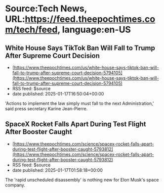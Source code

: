 # Source:Tech News, URL:https://feed.theepochtimes.com/tech/feed, language:en-US

## White House Says TikTok Ban Will Fall to Trump After Supreme Court Decision
 - [https://www.theepochtimes.com/us/white-house-says-tiktok-ban-will-fall-to-trump-after-supreme-court-decision-5794105](https://www.theepochtimes.com/us/white-house-says-tiktok-ban-will-fall-to-trump-after-supreme-court-decision-5794105)
 - RSS feed: $source
 - date published: 2025-01-17T16:50:04+00:00

'Actions to implement the law simply must fall to the next Administration,' said press secretary Karine Jean-Pierre.

## SpaceX Rocket Falls Apart During Test Flight After Booster Caught
 - [https://www.theepochtimes.com/science/spacex-rocket-falls-apart-during-test-flight-after-booster-caught-5793812](https://www.theepochtimes.com/science/spacex-rocket-falls-apart-during-test-flight-after-booster-caught-5793812)
 - RSS feed: $source
 - date published: 2025-01-17T01:58:18+00:00

The 'rapid unscheduled disassembly' is nothing new for Elon Musk's space company.

